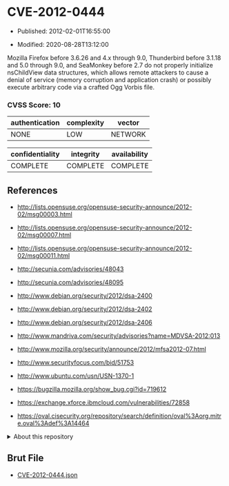 # CVE-2012-0444

- Published: 2012-02-01T16:55:00

- Modified: 2020-08-28T13:12:00

Mozilla Firefox before 3.6.26 and 4.x through 9.0, Thunderbird before 3.1.18 and 5.0 through 9.0, and SeaMonkey before 2.7 do not properly initialize nsChildView data structures, which allows remote attackers to cause a denial of service (memory corruption and application crash) or possibly execute arbitrary code via a crafted Ogg Vorbis file.

### CVSS Score: **10**

| authentication | complexity | vector |
| --- | --- | --- |
| NONE | LOW | NETWORK |

| confidentiality | integrity | availability |
| --- | --- | --- |
| COMPLETE | COMPLETE | COMPLETE |

## References

* http://lists.opensuse.org/opensuse-security-announce/2012-02/msg00003.html

* http://lists.opensuse.org/opensuse-security-announce/2012-02/msg00007.html

* http://lists.opensuse.org/opensuse-security-announce/2012-02/msg00011.html

* http://secunia.com/advisories/48043

* http://secunia.com/advisories/48095

* http://www.debian.org/security/2012/dsa-2400

* http://www.debian.org/security/2012/dsa-2402

* http://www.debian.org/security/2012/dsa-2406

* http://www.mandriva.com/security/advisories?name=MDVSA-2012:013

* http://www.mozilla.org/security/announce/2012/mfsa2012-07.html

* http://www.securityfocus.com/bid/51753

* http://www.ubuntu.com/usn/USN-1370-1

* https://bugzilla.mozilla.org/show_bug.cgi?id=719612

* https://exchange.xforce.ibmcloud.com/vulnerabilities/72858

* https://oval.cisecurity.org/repository/search/definition/oval%3Aorg.mitre.oval%3Adef%3A14464

<details>
<summary>About this repository</summary> 

  This repository is part of the project [Live Hack CVE](https://github.com/Live-Hack-CVE). Main website can be found [www.live-hack.org](https://www.live-hack.org) 
  
  Made by [Sn0wAlice](https://github.com/Sn0wAlice) for the people that care about security and need to have a feed of the latest CVEs. Hope you enjoy it, don't forget to star the repo and follow me on [Twitter](https://twitter.com/Sn0wAlice) and [Github](https://github.com/Sn0wAlice). And that is my [personnal website](https://www.alice-snow.me/)

  - [Home Page](https://github.com/Live-Hack-CVE)
  - [Framework](https://github.com/Live-Hack-CVE/cve-framework)
  - [CVE database](https://github.com/Live-Hack-CVE/full_database)
  - [Changelog](https://github.com/Live-Hack-CVE/Changelog)
</details>

## Brut File

* [CVE-2012-0444.json](https://raw.githubusercontent.com/Live-Hack-CVE/full_database/main/cves/2012/CVE-2012-0444.json)

